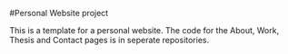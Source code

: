 #Personal Website project

This is a template for a personal website. The code for the About, Work, Thesis and Contact pages is in seperate repositories.

